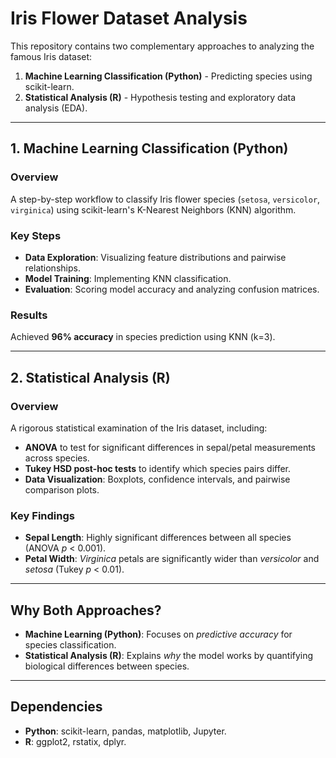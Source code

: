 # Iris Flower Dataset Analysis

This repository contains two complementary approaches to analyzing the famous Iris dataset:  
1. **Machine Learning Classification (Python)** - Predicting species using scikit-learn.  
2. **Statistical Analysis (R)** - Hypothesis testing and exploratory data analysis (EDA).

---

## 1. Machine Learning Classification (Python)

### Overview
A step-by-step workflow to classify Iris flower species (`setosa`, `versicolor`, `virginica`) using scikit-learn's K-Nearest Neighbors (KNN) algorithm.

### Key Steps
- **Data Exploration**: Visualizing feature distributions and pairwise relationships.  
- **Model Training**: Implementing KNN classification.  
- **Evaluation**: Scoring model accuracy and analyzing confusion matrices.

### Results
Achieved **96% accuracy** in species prediction using KNN (k=3).

---

## 2. Statistical Analysis (R)

### Overview
A rigorous statistical examination of the Iris dataset, including:  
- **ANOVA** to test for significant differences in sepal/petal measurements across species.  
- **Tukey HSD post-hoc tests** to identify which species pairs differ.  
- **Data Visualization**: Boxplots, confidence intervals, and pairwise comparison plots.

### Key Findings
- **Sepal Length**: Highly significant differences between all species (ANOVA *p* < 0.001).  
- **Petal Width**: *Virginica* petals are significantly wider than *versicolor* and *setosa* (Tukey *p* < 0.01).  

---

## Why Both Approaches?
- **Machine Learning (Python)**: Focuses on *predictive accuracy* for species classification.  
- **Statistical Analysis (R)**: Explains *why* the model works by quantifying biological differences between species.

---

## Dependencies
- **Python**: scikit-learn, pandas, matplotlib, Jupyter.  
- **R**: ggplot2, rstatix, dplyr.  
